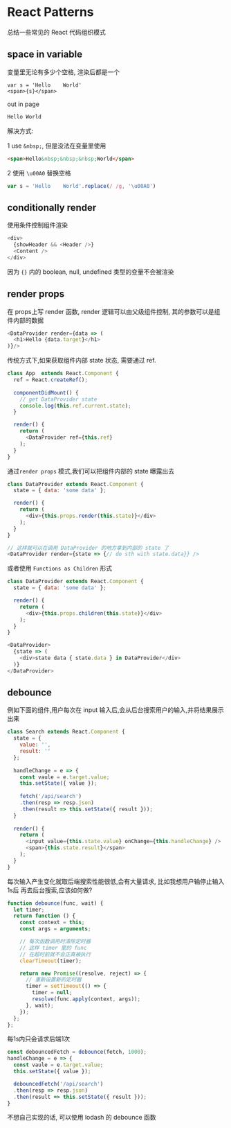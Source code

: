 # React Patterns
总结一些常见的 React 代码组织模式

## space in variable
变量里无论有多少个空格, 渲染后都是一个
```
var s = 'Hello    World'
<span>{s}</span>
```
out in page
```html
Hello World
```
解决方式:

1 use `&nbsp;`, 但是没法在变量里使用
```html
<span>Hello&nbsp;&nbsp;&nbsp;World</span>
```
2  使用 `\u00A0` 替换空格
```js
var s = 'Hello    World'.replace(/ /g, '\u00A0')
```

## conditionally render
使用条件控制组件渲染
```js
<div>
  {showHeader && <Header />}
  <Content />
</div>
```
因为 `{}` 内的 boolean, null, undefined 类型的变量不会被渲染

## render props
在 props上写 render 函数, render 逻辑可以由父级组件控制, 其的参数可以是组件内部的数据
```js
<DataProvider render={data => (
  <h1>Hello {data.target}</h1>
)}/>
```

传统方式下,如果获取组件内部 state 状态, 需要通过 ref.
```js
class App  extends React.Component {
  ref = React.createRef();
  
  componentDidMount() {
    // get DataProvider state 
    console.log(this.ref.current.state);
  }

  render() {
    return (
      <DataProvider ref={this.ref}
    );
  }
}
```

通过`render props` 模式,我们可以把组件内部的 state 曝露出去
```js
class DataProvider extends React.Component {
  state = { data: 'some data' };

  render() {
    return (
      <div>{this.props.render(this.state)}</div>
    );
  }
}

// 这样就可以在调用 DataProvider 的地方拿到内部的 state 了
<DataProvider render={state => {// do sth with state.data}} />
```

或者使用 `Functions as Children` 形式
```js
class DataProvider extends React.Component {
  state = { data: 'some data' };

  render() {
    return (
      <div>{this.props.children(this.state)}</div>
    );
  }
}

<DataProvider>
  {state => (
    <div>state data { state.data } in DataProvider</div>
  )}
</DataProvider>
```

## debounce
例如下面的组件,用户每次在 input 输入后,会从后台搜索用户的输入,并将结果展示出来
```js
class Search extends React.Component {
  state = { 
    value: '',
    result: ''
  };
  
  handleChange = e => {
    const vaule = e.target.value;
    this.setState({ value });
    
    fetch('/api/search')
    .then(resp => resp.json)
    .then(result => this.setState({ result }));
  }
  
  render() {
    return (
      <input value={this.state.value} onChange={this.handleChange} />
      <span>{this.state.result}</span>
    );
  }
}
```
每次输入产生变化就取后端搜索性能很低,会有大量请求, 比如我想用户输停止输入 1s后 再去后台搜索,应该如何做?

```js
function debounce(func, wait) {
  let timer;
  return function () {
    const context = this;
    const args = arguments;

    // 每次函数调用时清除定时器
    // 这样 timer 里的 func
    // 在超时前就不会正真被执行
    clearTimeout(timer);

    return new Promise((resolve, reject) => {
      // 重新设置新的定时器
      timer = setTimeout(() => {
        timer = null;
        resolve(func.apply(context, args));
      }, wait);
    });
  };
};
```
每1s内只会请求后端1次
```js
const debouncedFetch = debounce(fetch, 1000);
handleChange = e => {
  const vaule = e.target.value;
  this.setState({ value });

  debouncedFetch('/api/search')
  .then(resp => resp.json)
  .then(result => this.setState({ result }));
}
```
不想自己实现的话, 可以使用 lodash 的 debounce 函数
